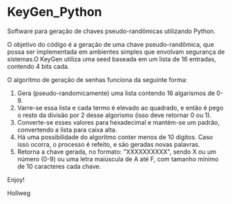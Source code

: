 # KeyGen_Python
Software para geração de chaves pseudo-randômicas utilizando Python.

O objetivo do código é a geração de uma chave pseudo-randômica, que possa ser implementada em ambientes simples que envolvam segurança de sistemas.O KeyGen utiliza uma seed baseada em um lista de 16 entradas, contendo 4 bits cada.

O algoritmo de geração de senhas funciona da seguinte forma:

1. Gera (pseudo-randomicamente) uma lista contendo 16 algarismos de 0-9.
2. Varre-se essa lista e cada termo é elevado ao quadrado, e então é pego o resto da divisão por 2 desse algorismo (isso deve retornar 0 ou 1).
3. Converte-se esses valores para hexadecimal e mantém-se um padrão, convertendo a lista para caixa alta.
4. Há uma possibilidade do algoritmo conter menos de 10 dígitos. Caso isso ocorra, o processo é refeito, e são geradas novas palavras.
5. Retorna a chave gerada, no formato: "XXXXXXXXXX", sendo X ou um número (0-9) ou uma letra maiúscula de A até F, com tamanho mínimo de 10 caracteres cada chave.

Enjoy!

Hollweg


